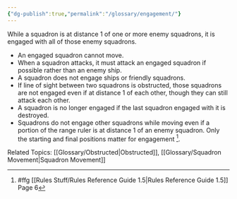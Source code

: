 ```yaml
---
{"dg-publish":true,"permalink":"/glossary/engagement/"}
---
```


While a squadron is at distance 1 of one or more enemy squadrons, it is engaged with all of those enemy squadrons.

- An engaged squadron cannot move.
- When a squadron attacks, it must attack an engaged squadron if possible rather than an enemy ship.
- A squadron does not engage ships or friendly squadrons.
- If line of sight between two squadrons is obstructed, those squadrons are not engaged even if at distance 1 of each other, though they can still attack each other.
- A squadron is no longer engaged if the last squadron engaged with it is destroyed.
- Squadrons do not engage other squadrons while moving even if a portion of the range ruler is at distance 1 of an enemy squadron. Only the starting and final positions matter for engagement [^1].

Related Topics: [[Glossary/Obstructed\|Obstructed]], [[Glossary/Squadron Movement\|Squadron Movement]]

[^1]: #ffg [[Rules Stuff/Rules Reference Guide 1.5\|Rules Reference Guide 1.5]] Page 6
